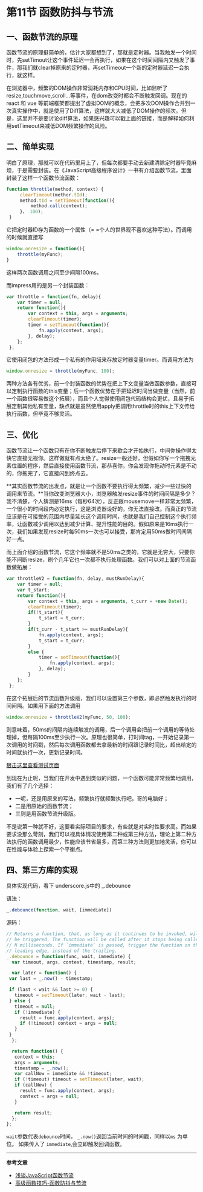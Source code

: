 # 第11节 函数防抖与节流

## 一、函数节流的原理

函数节流的原理挺简单的，估计大家都想到了，那就是定时器。当我触发一个时间时，先setTimout让这个事件延迟一会再执行，如果在这个时间间隔内又触发了事件，那我们就clear掉原来的定时器，再setTimeout一个新的定时器延迟一会执行，就这样。

在浏览器中，频繁的DOM操作非常消耗内存和CPU时间，比如监听了resize,touchmove,scroll...等事件，在dom改变时都会不断触发回调。现在的react 和 vue 等前端框架都提出了虚拟DOM的概念，会把多次DOM操作合并到一次真实操作中，就是使用了Diff算法，这样就大大减低了DOM操作的频次。但是，这里并不是要讨论diff算法，如果感兴趣可以戳上面的链接，而是解释如何利用setTimeout来减低DOM频繁操作的风险。

## 二、简单实现

明白了原理，那就可以在代码里用上了，但每次都要手动去新建清除定时器毕竟麻烦，于是需要封装。在《JavaScript高级程序设计》一书有介绍函数节流，里面封装了这样一个函数节流函数：
```js
function throttle(method, context) {
     clearTimeout(methor.tId);
     method.tId = setTimeout(function(){
         method.call(context);
     }， 100);
 }
```

它把定时器ID存为函数的一个属性（= =个人的世界观不喜欢这种写法）。而调用的时候就直接写
```js
window.onresize = function(){
    throttle(myFunc);
}
```

这样两次函数调用之间至少间隔100ms。

而impress用的是另一个封装函数：
```js
var throttle = function(fn, delay){
 	var timer = null;
 	return function(){
 		var context = this, args = arguments;
 		clearTimeout(timer);
 		timer = setTimeout(function(){
 			fn.apply(context, args);
 		}, delay);
 	};
 };
```

它使用闭包的方法形成一个私有的作用域来存放定时器变量timer。而调用方法为
```js
window.onresize = throttle(myFunc, 100);
```

两种方法各有优劣，前一个封装函数的优势在把上下文变量当做函数参数，直接可以定制执行函数的this变量；后一个函数优势在于把延迟时间当做变量（当然，前一个函数很容易做这个拓展），而且个人觉得使用闭包代码结构会更优，且易于拓展定制其他私有变量，缺点就是虽然使用apply把调用throttle时的this上下文传给执行函数，但毕竟不够灵活。

## 三、优化

函数节流让一个函数只有在你不断触发后停下来歇会才开始执行，中间你操作得太快它直接无视你。这样做就有点太绝了。resize一般还好，但假如你写一个拖拽元素位置的程序，然后直接使用函数节流，那恭喜你，你会发现你拖动时元素是不动的，你拖完了，它直接闪到终点去。

**其实函数节流的出发点，就是让一个函数不要执行得太频繁，减少一些过快的调用来节流。**当你改变浏览器大小，浏览器触发resize事件的时间间隔是多少？我不清楚，个人猜测是16ms（每秒64次），反正跟mousemove一样非常太频繁，一个很小的时间段内必定执行，这是浏览器设好的，你无法直接改。而真正的节流应该是在可接受的范围内尽量延长这个调用时间，也就是我们自己控制这个执行频率，让函数减少调用以达到减少计算、提升性能的目的。假如原来是16ms执行一次，我们如果发现resize时每50ms一次也可以接受，那肯定用50ms做时间间隔好一点。

而上面介绍的函数节流，它这个频率就不是50ms之类的，它就是无穷大，只要你能不间断resize，刷个几年它也一次都不执行处理函数。我们可以对上面的节流函数做拓展：
```js
var throttleV2 = function(fn, delay, mustRunDelay){
 	var timer = null;
 	var t_start;
 	return function(){
 		var context = this, args = arguments, t_curr = +new Date();
 		clearTimeout(timer);
 		if(!t_start){
 			t_start = t_curr;
 		}
 		if(t_curr - t_start >= mustRunDelay){
 			fn.apply(context, args);
 			t_start = t_curr;
 		}
 		else {
 			timer = setTimeout(function(){
 				fn.apply(context, args);
 			}, delay);
 		}
 	};
 };
 ```
 
在这个拓展后的节流函数升级版，我们可以设置第三个参数，即必然触发执行的时间间隔。如果用下面的方法调用
```js
window.onresize = throttleV2(myFunc, 50, 100);
```

则意味着，50ms的间隔内连续触发的调用，后一个调用会把前一个调用的等待处理掉，但每隔100ms至少执行一次。原理也很简单，打时间tag，一开始记录第一次调用的时间戳，然后每次调用函数都去拿最新的时间跟记录时间比，超出给定的时间就执行一次，更新记录时间。

[狠击这里查看测试页面](http://www.alloyteam.com/wp-content/uploads/2012/11/throttle-test.html)

到现在为止呢，当我们在开发中遇到类似的问题，一个函数可能非常频繁地调用，我们有了几个选择：

* 一呢，还是用原来的写法，频繁执行就频繁执行吧，哥的电脑好；
* 二是用原始的函数节流；
* 三则是用函数节流升级版。

不是说第一种就不好，这要看实际项目的要求，有些就是对实时性要求高。而如果要求没那么苛刻，我们可以视具体情况使用第二种或第三种方法，理论上第二种方法执行的函数调用最少，性能应该节省最多，而第三种方法则更加地灵活，你可以在性能与体验上探索一个平衡点。
 
## 四、第三方库的实现

具体实现代码，看下 underscore.js中的 _.debounce 

语法：
```js
_.debounce(function, wait, [immediate])
```

源码：
```js
// Returns a function, that, as long as it continues to be invoked, will not
// be triggered. The function will be called after it stops being called for
// N milliseconds. If `immediate` is passed, trigger the function on the
// leading edge, instead of the trailing.
_.debounce = function(func, wait, immediate) {
  var timeout, args, context, timestamp, result;

  var later = function() {
 var last = _.now() - timestamp;

 if (last < wait && last >= 0) {
   timeout = setTimeout(later, wait - last);
 } else {
   timeout = null;
   if (!immediate) {
     result = func.apply(context, args);
     if (!timeout) context = args = null;
   }
 }
  };

  return function() {
   context = this;
   args = arguments;
   timestamp = _.now();
   var callNow = immediate && !timeout;
   if (!timeout) timeout = setTimeout(later, wait);
   if (callNow) {
     result = func.apply(context, args);
     context = args = null;
   }

   return result;
  };
};
```

`wait`参数代表`debounce`时间， `_.now()`返回当前时间的时间戳，同样以`ms` 为单位。 如果传入了 `immediate`,会立即触发回调函数。

******

**参考文章**

* [浅谈JavaScript函数节流](http://www.alloyteam.com/2012/11/javascript-throttle/)
* [高级函数技巧-函数防抖与节流](https://segmentfault.com/a/1190000012493043)






